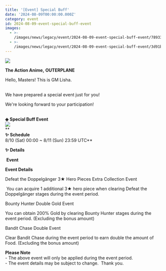 ```yaml
---
title: '[Event] Special Buff'
date: '2024-08-09T00:00:00.000Z'
category: event
id: 2024-08-09-event-special-buff-event
images:
  - >-
    /images/news/legacy/event/2024-08-09-event-special-buff-event/78933287dd38475aa79934cd937ad938.webp
  - >-
    /images/news/legacy/event/2024-08-09-event-special-buff-event/3d91b0c84fe9421ab86d9f0b52997c12.webp
---
```


![](/images/news/legacy/event/2024-08-09-event-special-buff-event/78933287dd38475aa79934cd937ad938.webp)  

**The Action Anime,** **OUTERPLANE**        

Hello, Masters! This is GM Lisha.  
 

We have prepared a special event just for you!

We're looking forward to your participation!  
 

**◈** **Special Buff Event**  
![](/images/news/legacy/event/2024-08-09-event-special-buff-event/3d91b0c84fe9421ab86d9f0b52997c12.webp)  
**  
**✨** **Schedule**   
8/10 (Sat) 00:00 ~ 8/11 (Sun) 23:59 UTC**  
  
**✨** **Details**

 **Event**

**Event Details**

Defeat the Doppelgänger 3★ Hero Pieces Extra Collection Event

 You can acquire 1 additional 3★ hero piece when clearing Defeat the Doppelgänger stages during the event period.

Bounty Hunter Double Gold Event

You can obtain 200% Gold by clearing Bounty Hunter stages during the event period. (Excluding the bonus amount)

Bandit Chase Double Event  

Clear Bandit Chase during the event period to earn double the amount of Food. (Excluding the bonus amount)  

  
  
**Please Note**  
\- The above event will only be applied during the event period.  
\- The event details may be subject to change.  Thank you.
